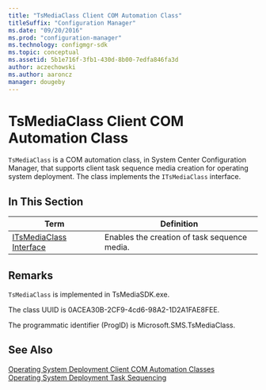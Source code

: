```yaml
---
title: "TsMediaClass Client COM Automation Class"
titleSuffix: "Configuration Manager"
ms.date: "09/20/2016"
ms.prod: "configuration-manager"
ms.technology: configmgr-sdk
ms.topic: conceptual
ms.assetid: 5b1e716f-3fb1-430d-8b00-7edfa846fa3d
author: aczechowski
ms.author: aaroncz
manager: dougeby
---
```

# TsMediaClass Client COM Automation Class
`TsMediaClass` is a COM automation class, in System Center Configuration Manager, that supports client task sequence media creation for operating system deployment. The class implements the `ITsMediaClass` interface.  

## In This Section  

|Term|Definition|  
|----------|----------------|  
|[ITsMediaClass Interface](../../../develop/reference/misc/itsmediaclass-interface.md)|Enables the creation of task sequence media.|  

## Remarks  
 `TsMediaClass` is implemented in TsMediaSDK.exe.  

 The class UUID is 0ACEA30B-2CF9-4cd6-98A2-1D2A1FAE8FEE.  

 The programmatic identifier (ProgID) is Microsoft.SMS.TsMediaClass.  

## See Also  
 [Operating System Deployment Client COM Automation Classes](../../../develop/reference/core/clients/client-classes/operating-system-deployment-client-com-automation-classes.md)   
 [Operating System Deployment Task Sequencing](../../../develop/osd/operating-system-deployment-task-sequencing.md)
